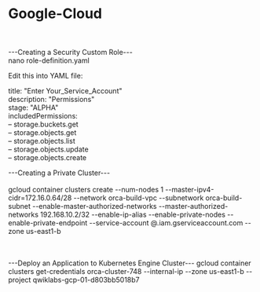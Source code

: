 # Google-Cloud

<br/><br/>
---Creating a Security Custom Role---
<br/>
nano role-definition.yaml

Edit this into YAML file: <br/>

title: "Enter Your_Service_Account"   <br/>
description: "Permissions"<br/>
stage: "ALPHA"<br/>
includedPermissions: <br/>
&ndash; storage.buckets.get<br/>
&ndash; storage.objects.get<br/>
&ndash; storage.objects.list<br/>
&ndash; storage.objects.update<br/>
&ndash; storage.objects.create<br/>



---Creating a Private Cluster--- <br/><br/>
gcloud container clusters create <Your Cluster_Name> --num-nodes 1 --master-ipv4-cidr=172.16.0.64/28 --network orca-build-vpc --subnetwork orca-build-subnet --enable-master-authorized-networks  --master-authorized-networks 192.168.10.2/32 --enable-ip-alias --enable-private-nodes --enable-private-endpoint --service-account <Your Service Account Name>@<Your Qwiklabs PROJECT ID>.iam.gserviceaccount.com --zone us-east1-b
  
<br/><br/>
---Deploy an Application to Kubernetes Engine Cluster---
gcloud container clusters get-credentials orca-cluster-748 --internal-ip --zone us-east1-b --project qwiklabs-gcp-01-d803bb5018b7
           
